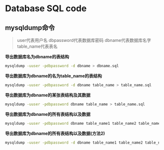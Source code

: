 # Database SQL code

## mysqldump命令

>user代表用户名 dbpassword代表数据库密码 dbname代表数据库名字 table_name代表表名

**导出数据库名为dbname的表结构**
```bash
mysqldump -uuser -pdbpassword -d dbname > dbname.sql
```

**导出数据库为dbname的名为table_name的表结构**
```bash
mysqldump -uuser -pdbpassword -d dbname table_name > table_name.sql
```

**导出数据库为dbname的某张表结构及其数据**
```bash
mysqldump -uuser -pdbpassword dbname table_name > table_name.sql
```

**导出数据库为dbname的所有表结构以及数据**
```bash
mysqldump -uuser -pdbpassword dbname table_name1 table_name2 table_name3 > dbname.sql
```

**导出数据库为dbname的所有表结构以及数据(方法2)**
```bash
mysqldump -uuser -pdbpassword -d dbname table_name1 table_name2 table_name3 > dbname.sql
```
